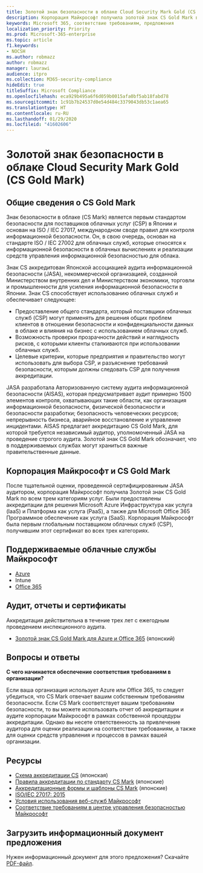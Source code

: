 ```yaml
---
title: Золотой знак безопасности в облаке Cloud Security Mark Gold (CS Gold Mark)
description: Корпорация Майкрософт получила золотой знак CS Gold Mark в Японии для Azure (IaaS и PaaS) и Office 365 (SaaS).
keywords: Microsoft 365, соответствие требованиям, предложения
localization_priority: Priority
ms.prod: Microsoft-365-enterprise
ms.topic: article
f1.keywords:
- NOCSH
ms.author: robmazz
author: robmazz
manager: laurawi
audience: itpro
ms.collection: M365-security-compliance
hideEdit: true
titleSuffix: Microsoft Compliance
ms.openlocfilehash: eca929b495a6f6d059b0015afa0bf5ab18fabd78
ms.sourcegitcommit: 1c91b7b24537d0e54d484c3379043db53c1aea65
ms.translationtype: HT
ms.contentlocale: ru-RU
ms.lasthandoff: 01/29/2020
ms.locfileid: "41602606"
---
```

# <a name="cloud-security-mark-gold-cs-gold-mark"></a>Золотой знак безопасности в облаке Cloud Security Mark Gold (CS Gold Mark)

## <a name="cs-gold-mark-overview"></a>Общие сведения о CS Gold Mark

Знак безопасности в облаке (CS Mark) является первым стандартом безопасности для поставщиков облачных услуг (CSP) в Японии и основан на ISO / IEC 27017, международном своде правил для контроля информационной безопасности. Он, в свою очередь, основан на стандарте ISO / IEC 27002 для облачных служб, которые относятся к информационной безопасности в облачных вычислениях и реализации средств управления информационной безопасностью для облака.

Знак CS аккредитован Японской ассоциацией аудита информационной безопасности (JASA), некоммерческой организацией, созданной Министерством внутренних дел и Министерством экономики, торговли и промышленности для усиления информационной безопасности в Японии. Знак CS способствует использованию облачных служб и обеспечивает следующее:

- Предоставление общего стандарта, который поставщики облачных служб (CSP) могут применять для решения общих проблем клиентов в отношении безопасности и конфиденциальности данных в облаке и влияния на бизнес с использованием облачных служб.
- Возможность проверки прозрачности действий и наглядность рисков, с которыми клиенты сталкиваются при использовании облачных служб.
- Целевые критерии, которые предприятия и правительство могут использовать для выбора CSP, и разъяснение требований безопасности, которым должны следовать CSP для получения аккредитации.

JASA разработала Авторизованную систему аудита информационной безопасности (AISAS), которая предусматривает аудит примерно 1500 элементов контроля, охватывающих такие области, как организация информационной безопасности, физической безопасности и безопасности разработки; безопасность человеческих ресурсов; непрерывность бизнеса, аварийное восстановление и управление инцидентами. AISAS предлагает аккредитацию CS Gold Mark, для которой требуется независимый аудитор, уполномоченный JASA на проведение строгого аудита. Золотой знак CS Gold Mark обозначает, что в поддерживаемых службах могут храниться важные правительственные данные.

## <a name="microsoft-and-cs-gold-mark"></a>Корпорация Майкрософт и CS Gold Mark

После тщательной оценки, проведенной сертифицированным JASA аудитором, корпорация Майкрософт получила Золотой знак CS Gold Mark по всем трем категориям услуг. Были предоставлены аккредитации для решения Microsoft Azure Инфраструктура как услуга (IaaS) и Платформа как услуга (PaaS), а также для Microsoft Office 365 Программное обеспечение как услуга (SaaS). Корпорация Майкрософт была первым глобальным поставщиком облачных служб (CSP), получившим этот сертификат во всех трех категориях.

## <a name="microsoft-in-scope-cloud-services"></a>Поддерживаемые облачные службы Майкрософт

- [Azure](https://aka.ms/AzureCompliance)
- Intune
- [Office 365](https://go.microsoft.com/fwlink/p/?LinkID=2077751)

## <a name="audits-reports-and-certificates"></a>Аудит, отчеты и сертификаты

Аккредитация действительна в течение трех лет с ежегодным проведением инспекционного аудита.

- [Золотой знак CS Gold Mark для Azure и Office 365](https://jcispa.jasa.jp/cs_mark_co/cs_gold_mark_co/) (японский)

## <a name="frequently-asked-questions"></a>Вопросы и ответы

**С чего начинается обеспечение соответствия требованиям в организации?**

Если ваша организация использует Azure или Office 365, то следует убедиться, что CS Mark отвечает вашим собственным требованиям безопасности. Если CS Mark соответствует вашим требованиям безопасности, то вы можете использовать отчет об аккредитации и аудите корпорации Майкрософт в рамках собственной процедуры аккредитации. Однако вы несете ответственность за привлечение аудитора для оценки реализации на соответствие требованиям, а также для оценки средств управления и процессов в рамках вашей организации.

## <a name="resources"></a>Ресурсы

- [Схема аккредитации CS](https://jcispa.jasa.jp/cloud_security/) (японская)
- [Правила аккредитации по стандарту CS Mark](https://jcispa.jasa.jp/cloud_security/jcispa_regulation/) (японские)
- [Аккредитационные формы и шаблоны CS Mark](https://jcispa.jasa.jp/cloud_security/jcispa_regulation_form/) (японские)
- [ISO/IEC 27017: 2015](https://www.iso.org/iso/home/store/catalogue_tc/catalogue_detail.htm?csnumber=43757)
- [Условия использования веб-служб Майкрософт](https://aka.ms/Online-Services-Terms)
- [Соответствие требованиям в центре управления безопасностью Майкрософт](https://www.microsoft.com/trust-center/compliance/compliance-overview)

## <a name="download-the-offering-backgrounder"></a>Загрузить информационный документ предложения

Нужен информационный документ для этого предложения? Скачайте [PDF-файл](https://download.microsoft.com/download/D/A/A/DAAF35AB-60DE-4A70-AF1D-DD5CBAF16477/CSMarkGold-Compliance.pdf).
